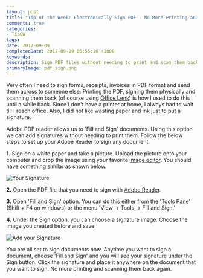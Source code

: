 ```yaml
---
layout: post
title: "Tip of the Week: Electronically Sign PDF - No More Printing and Scanning"
comments: true
categories: 
- TipOW
tags: 
date: 2017-09-09
completedDate: 2017-09-09 06:55:16 +1000
keywords: 
description: Sign PDF files without needing to print and scan them back again.
primaryImage: pdf_sign.png
---
```


Very often I need to sign forms, receipts, invoices in PDF format and send them across to someone else. Printing the PDF, signing them physically and scanning them back (of course using [Office Lens](http://www.rahulpnath.com/blog/office-lens-scan-documents-with-your-phone/)) is how I used to do this until a while back. Since I don't have a printer at home, I always had to wait till I reach office. Also, I did not like wasting paper and ink just to put a signature.

Adobe PDF reader allows us to 'Fill and Sign' documents. Using this option we can add signatures without needing to print them. Follow the below steps to set up your Adobe Reader to sign any document.

**1.** Sign on a white paper and take a picture. Upload the picture onto your computer and crop the image using your favorite [image editor](http://www.rahulpnath.com/blog/paint-dot-net/). You should have something similar as shown below.

<img src="/images/pdf_signature.png" alt="Your Signature" class="center" />

**2.** Open the PDF file that you need to sign with [Adobe Reader](https://get.adobe.com/reader/).

**3.** Open 'Fill and Sign' option. You can do this either from the 'Tools Pane' (Shift + F4 on windows) or the menu 'View -> Tools -> Fill and Sign.'

**4.** Under the Sign option, you can choose a signature image. Choose the image you created before and save.  

<img src="/images/adobe_add_sign.png" alt="Add your Signature" class="center" />

You are all set to sign documents now. Anytime you want to sign a document, choose 'Fill and Sign' and you will see your signature under the Sign button. Click the signature and place it anywhere on the document that you want to sign. No more printing and scanning them back again.
